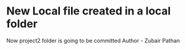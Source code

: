 # New Local file created in a local folder

Now project2 folder is going to be committed
Author - Zubair Pathan


